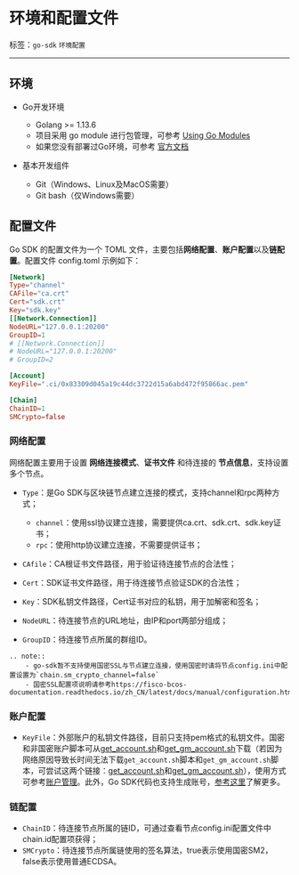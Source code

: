 # 环境和配置文件

标签：``go-sdk`` ``环境配置``

----
## 环境

- Go开发环境

  - Golang >= 1.13.6
  - 项目采用 go module 进行包管理，可参考 [Using Go Modules](https://blog.golang.org/using-go-modules)
  - 如果您没有部署过Go环境，可参考 [官方文档](https://golang.org/doc/)

- 基本开发组件

  - Git（Windows、Linux及MacOS需要）
  - Git bash（仅Windows需要）


## 配置文件

Go SDK 的配置文件为一个 TOML 文件，主要包括**网络配置**、**账户配置**以及**链配置**。配置文件 config.toml 示例如下：

```toml
[Network]
Type="channel"
CAFile="ca.crt"
Cert="sdk.crt"
Key="sdk.key"
[[Network.Connection]]
NodeURL="127.0.0.1:20200"
GroupID=1
# [[Network.Connection]]
# NodeURL="127.0.0.1:20200"
# GroupID=2

[Account]
KeyFile=".ci/0x83309d045a19c44dc3722d15a6abd472f95866ac.pem"

[Chain]
ChainID=1
SMCrypto=false
```

### 网络配置

网络配置主要用于设置 **网络连接模式**、**证书文件** 和待连接的 **节点信息**，支持设置多个节点。

- `Type`：是Go SDK与区块链节点建立连接的模式，支持channel和rpc两种方式；
  + `channel`：使用ssl协议建立连接，需要提供ca.crt、sdk.crt、sdk.key证书；
  + `rpc`：使用http协议建立连接，不需要提供证书；
- `CAfile`：CA根证书文件路径，用于验证待连接节点的合法性；
- `Cert`：SDK证书文件路径，用于待连接节点验证SDK的合法性；
- `Key`：SDK私钥文件路径，Cert证书对应的私钥，用于加解密和签名；

- `NodeURL`：待连接节点的URL地址，由IP和port两部分组成；
- `GroupID`：待连接节点所属的群组ID。

```eval_rst
.. note::
    - go-sdk暂不支持使用国密SSL与节点建立连接，使用国密时请将节点config.ini中配置设置为`chain.sm_crypto_channel=false`
    - 国密SSL配置项说明请参考https://fisco-bcos-documentation.readthedocs.io/zh_CN/latest/docs/manual/configuration.html#id10
```

### 账户配置

- `KeyFile`：外部账户的私钥文件路径，目前只支持pem格式的私钥文件。国密和非国密账户脚本可从[get_account.sh](https://github.com/FISCO-BCOS/console/blob/master/tools/get_account.sh)和[get_gm_account.sh](https://github.com/FISCO-BCOS/console/blob/master/tools/get_gm_account.sh)下载（若因为网络原因导致长时间无法下载`get_account.sh`脚本和`get_gm_account.sh`脚本，可尝试这两个链接：[get_account.sh](https://gitee.com/FISCO-BCOS/console/blob/master/tools/get_account.sh)和[get_gm_account.sh](https://gitee.com/FISCO-BCOS/console/blob/master/tools/get_gm_account.sh)），使用方式可参考[账户管理](https://fisco-bcos-documentation.readthedocs.io/zh_CN/latest/docs/manual/account.html)。此外，Go SDK代码也支持生成账号，[参考这里](https://fisco-bcos-documentation.readthedocs.io/zh_CN/latest/docs/manual/account.html)了解更多。

### 链配置

- `ChainID`：待连接节点所属的链ID，可通过查看节点config.ini配置文件中chain.id配置项获得；
- `SMCrypto`：待连接节点所属链使用的签名算法，true表示使用国密SM2，false表示使用普通ECDSA。
